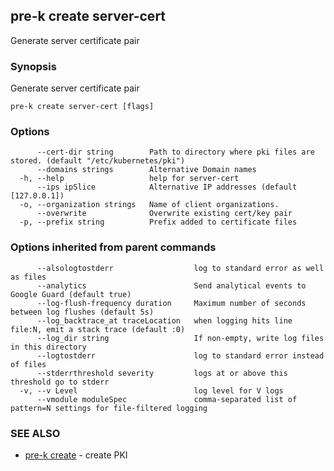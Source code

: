 ## pre-k create server-cert

Generate server certificate pair

### Synopsis

Generate server certificate pair

```
pre-k create server-cert [flags]
```

### Options

```
      --cert-dir string        Path to directory where pki files are stored. (default "/etc/kubernetes/pki")
      --domains strings        Alternative Domain names
  -h, --help                   help for server-cert
      --ips ipSlice            Alternative IP addresses (default [127.0.0.1])
  -o, --organization strings   Name of client organizations.
      --overwrite              Overwrite existing cert/key pair
  -p, --prefix string          Prefix added to certificate files
```

### Options inherited from parent commands

```
      --alsologtostderr                  log to standard error as well as files
      --analytics                        Send analytical events to Google Guard (default true)
      --log-flush-frequency duration     Maximum number of seconds between log flushes (default 5s)
      --log_backtrace_at traceLocation   when logging hits line file:N, emit a stack trace (default :0)
      --log_dir string                   If non-empty, write log files in this directory
      --logtostderr                      log to standard error instead of files
      --stderrthreshold severity         logs at or above this threshold go to stderr
  -v, --v Level                          log level for V logs
      --vmodule moduleSpec               comma-separated list of pattern=N settings for file-filtered logging
```

### SEE ALSO

* [pre-k create](pre-k_create.md)	 - create PKI

